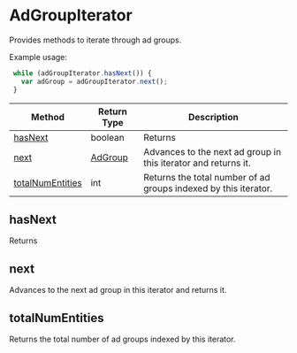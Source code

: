 # AdGroupIterator
Provides methods to iterate through ad groups.

Example usage:
```javascript
 while (adGroupIterator.hasNext()) {
   var adGroup = adGroupIterator.next();
 }
```

|Method|Return Type|Description|
|-|-|-
[hasNext](#hasnext)|boolean|Returns <br />
[next](#next)|[AdGroup](./AdGroup)|Advances to the next ad group in this iterator and returns it.<br />
[totalNumEntities](#totalnumentities)|int|Returns the total number of ad groups indexed by this iterator.<br />

## <a name="hasnext"></a>hasNext
Returns 


## <a name="next"></a>next
Advances to the next ad group in this iterator and returns it.


## <a name="totalnumentities"></a>totalNumEntities
Returns the total number of ad groups indexed by this iterator.


